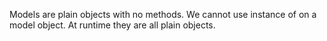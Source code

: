 Models are plain objects with no methods.
We cannot use instance of on a model object.
At runtime they are all plain objects.